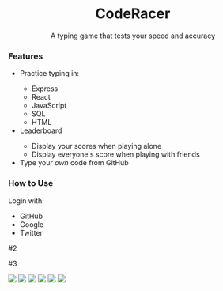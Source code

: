 <h1 align="center"> 
CodeRacer 
</h1>
<p align="center">
A typing game that tests your speed and accuracy
</p>

<h3>Features</h3>
<ul>
<li>Practice typing in:</li>
  <ul>
    <li>Express</li>
    <li>React</li>
    <li>JavaScript</li>
    <li>SQL</li>
    <li>HTML</li>
  </ul>
<li>Leaderboard</li>
  <ul>
    <li>Display your scores when playing alone</li>
    <li>Display everyone's score when playing with friends</li>
  </ul>
<li>Type your<em> own </em>code from GitHub</li>
</ul>

<h3>How to Use</h3>
<p> Login with: </p>
<ul>
<li>GitHub</li>
<li>Google</li>
<li>Twitter</li>
</ul>
<p> #2 </p>
<p> #3 </p>
<img src='/Users/joju/JavaScript/Iteration Program/CodeRacer---Iteration/assets/read_1.png' >
<img src='/Users/joju/JavaScript/Iteration Program/CodeRacer---Iteration/assets/read_2.png' >
<img src='/Users/joju/JavaScript/Iteration Program/CodeRacer---Iteration/assets/read_3.png' >
<img src='/Users/joju/JavaScript/Iteration Program/CodeRacer---Iteration/assets/read_4.png' >
<img src='/Users/joju/JavaScript/Iteration Program/CodeRacer---Iteration/assets/read_5.png' >
<img src='/Users/joju/JavaScript/Iteration Program/CodeRacer---Iteration/assets/read_6.png' >

